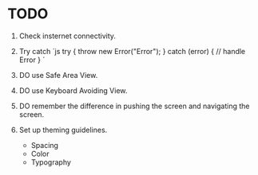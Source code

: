 # TODO

1. Check insternet connectivity.
2. Try catch
´js
try {
    throw new Error("Error");
} catch (error) {
    // handle Error
}
´

3. DO use Safe Area View.
4. DO use Keyboard Avoiding View.
5. DO remember the difference in pushing the screen and navigating the screen.
6. Set up theming guidelines.
    * Spacing
    * Color
    * Typography
